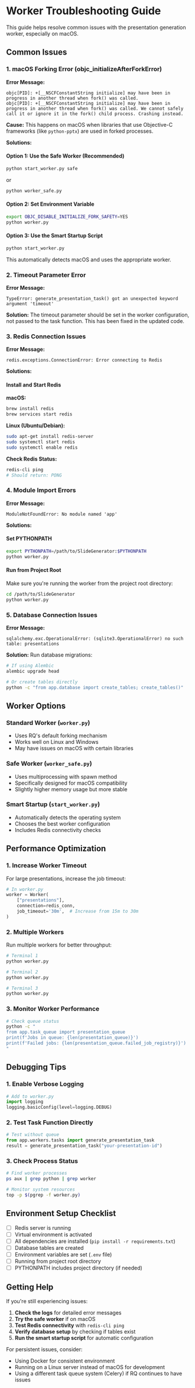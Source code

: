 # Worker Troubleshooting Guide

This guide helps resolve common issues with the presentation generation worker, especially on macOS.

## Common Issues

### 1. macOS Forking Error (objc_initializeAfterForkError)

**Error Message:**
```
objc[PID]: +[__NSCFConstantString initialize] may have been in progress in another thread when fork() was called.
objc[PID]: +[__NSCFConstantString initialize] may have been in progress in another thread when fork() was called. We cannot safely call it or ignore it in the fork() child process. Crashing instead.
```

**Cause:** This happens on macOS when libraries that use Objective-C frameworks (like `python-pptx`) are used in forked processes.

**Solutions:**

#### Option 1: Use the Safe Worker (Recommended)
```bash
python start_worker.py safe
```
or
```bash
python worker_safe.py
```

#### Option 2: Set Environment Variable
```bash
export OBJC_DISABLE_INITIALIZE_FORK_SAFETY=YES
python worker.py
```

#### Option 3: Use the Smart Startup Script
```bash
python start_worker.py
```
This automatically detects macOS and uses the appropriate worker.

### 2. Timeout Parameter Error

**Error Message:**
```
TypeError: generate_presentation_task() got an unexpected keyword argument 'timeout'
```

**Solution:** The timeout parameter should be set in the worker configuration, not passed to the task function. This has been fixed in the updated code.

### 3. Redis Connection Issues

**Error Message:**
```
redis.exceptions.ConnectionError: Error connecting to Redis
```

**Solutions:**

#### Install and Start Redis
**macOS:**
```bash
brew install redis
brew services start redis
```

**Linux (Ubuntu/Debian):**
```bash
sudo apt-get install redis-server
sudo systemctl start redis
sudo systemctl enable redis
```

**Check Redis Status:**
```bash
redis-cli ping
# Should return: PONG
```

### 4. Module Import Errors

**Error Message:**
```
ModuleNotFoundError: No module named 'app'
```

**Solutions:**

#### Set PYTHONPATH
```bash
export PYTHONPATH=/path/to/SlideGenerator:$PYTHONPATH
python worker.py
```

#### Run from Project Root
Make sure you're running the worker from the project root directory:
```bash
cd /path/to/SlideGenerator
python worker.py
```

### 5. Database Connection Issues

**Error Message:**
```
sqlalchemy.exc.OperationalError: (sqlite3.OperationalError) no such table: presentations
```

**Solution:** Run database migrations:
```bash
# If using Alembic
alembic upgrade head

# Or create tables directly
python -c "from app.database import create_tables; create_tables()"
```

## Worker Options

### Standard Worker (`worker.py`)
- Uses RQ's default forking mechanism
- Works well on Linux and Windows
- May have issues on macOS with certain libraries

### Safe Worker (`worker_safe.py`)
- Uses multiprocessing with spawn method
- Specifically designed for macOS compatibility
- Slightly higher memory usage but more stable

### Smart Startup (`start_worker.py`)
- Automatically detects the operating system
- Chooses the best worker configuration
- Includes Redis connectivity checks

## Performance Optimization

### 1. Increase Worker Timeout
For large presentations, increase the job timeout:
```python
# In worker.py
worker = Worker(
    ["presentations"], 
    connection=redis_conn,
    job_timeout='30m',  # Increase from 15m to 30m
)
```

### 2. Multiple Workers
Run multiple workers for better throughput:
```bash
# Terminal 1
python worker.py

# Terminal 2
python worker.py

# Terminal 3
python worker.py
```

### 3. Monitor Worker Performance
```bash
# Check queue status
python -c "
from app.task_queue import presentation_queue
print(f'Jobs in queue: {len(presentation_queue)}')
print(f'Failed jobs: {len(presentation_queue.failed_job_registry)}')
"
```

## Debugging Tips

### 1. Enable Verbose Logging
```python
# Add to worker.py
import logging
logging.basicConfig(level=logging.DEBUG)
```

### 2. Test Task Function Directly
```python
# Test without queue
from app.workers.tasks import generate_presentation_task
result = generate_presentation_task("your-presentation-id")
```

### 3. Check Process Status
```bash
# Find worker processes
ps aux | grep python | grep worker

# Monitor system resources
top -p $(pgrep -f worker.py)
```

## Environment Setup Checklist

- [ ] Redis server is running
- [ ] Virtual environment is activated
- [ ] All dependencies are installed (`pip install -r requirements.txt`)
- [ ] Database tables are created
- [ ] Environment variables are set (`.env` file)
- [ ] Running from project root directory
- [ ] PYTHONPATH includes project directory (if needed)

## Getting Help

If you're still experiencing issues:

1. **Check the logs** for detailed error messages
2. **Try the safe worker** if on macOS
3. **Test Redis connectivity** with `redis-cli ping`
4. **Verify database setup** by checking if tables exist
5. **Run the smart startup script** for automatic configuration

For persistent issues, consider:
- Using Docker for consistent environment
- Running on a Linux server instead of macOS for development
- Using a different task queue system (Celery) if RQ continues to have issues 